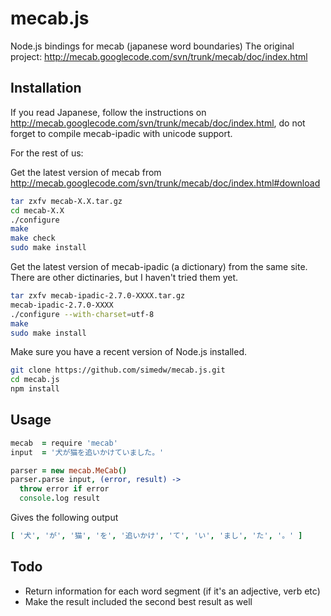 mecab.js
========

Node.js bindings for mecab (japanese word boundaries)
The original project: http://mecab.googlecode.com/svn/trunk/mecab/doc/index.html

Installation
------------
If you read Japanese, follow the instructions on http://mecab.googlecode.com/svn/trunk/mecab/doc/index.html, do not forget to compile mecab-ipadic with unicode support.

For the rest of us:

Get the latest version of mecab from http://mecab.googlecode.com/svn/trunk/mecab/doc/index.html#download
```Bash
tar zxfv mecab-X.X.tar.gz
cd mecab-X.X
./configure 
make
make check
sudo make install
```

Get the latest version of mecab-ipadic (a dictionary) from the same site. There are other dictinaries, but I haven't tried them yet.

```Bash
tar zxfv mecab-ipadic-2.7.0-XXXX.tar.gz
mecab-ipadic-2.7.0-XXXX
./configure --with-charset=utf-8
make
sudo make install
```

Make sure you have a recent version of Node.js installed.
```Bash
git clone https://github.com/simedw/mecab.js.git
cd mecab.js
npm install
```

Usage
---

```CoffeeScript
mecab  = require 'mecab'
input  = '犬が猫を追いかけていました。'

parser = new mecab.MeCab()
parser.parse input, (error, result) ->
  throw error if error
  console.log result
```
Gives the following output
```CoffeeScript
[ '犬', 'が', '猫', 'を', '追いかけ', 'て', 'い', 'まし', 'た', '。' ]
```
Todo
----
+ Return information for each word segment (if it's an adjective, verb etc)
+ Make the result included the second best result as well



